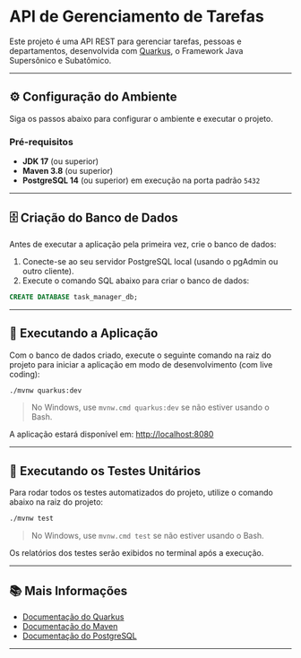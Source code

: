# API de Gerenciamento de Tarefas

Este projeto é uma API REST para gerenciar tarefas, pessoas e departamentos, desenvolvida com [Quarkus](https://quarkus.io/), o Framework Java Supersônico e Subatômico.

---

## ⚙️ Configuração do Ambiente

Siga os passos abaixo para configurar o ambiente e executar o projeto.

### Pré-requisitos

- **JDK 17** (ou superior)
- **Maven 3.8** (ou superior)
- **PostgreSQL 14** (ou superior) em execução na porta padrão `5432`

---

## 🗄️ Criação do Banco de Dados

Antes de executar a aplicação pela primeira vez, crie o banco de dados:

1. Conecte-se ao seu servidor PostgreSQL local (usando o pgAdmin ou outro cliente).
2. Execute o comando SQL abaixo para criar o banco de dados:

```sql
CREATE DATABASE task_manager_db;
```

---

## 🚀 Executando a Aplicação

Com o banco de dados criado, execute o seguinte comando na raiz do projeto para iniciar a aplicação em modo de desenvolvimento (com live coding):

```bash
./mvnw quarkus:dev
```
> No Windows, use `mvnw.cmd quarkus:dev` se não estiver usando o Bash.

A aplicação estará disponível em: [http://localhost:8080](http://localhost:8080)

---

## 🧪 Executando os Testes Unitários

Para rodar todos os testes automatizados do projeto, utilize o comando abaixo na raiz do projeto:

```bash
./mvnw test
```
> No Windows, use `mvnw.cmd test` se não estiver usando o Bash.

Os relatórios dos testes serão exibidos no terminal após a execução.

---

## 📚 Mais Informações

- [Documentação do Quarkus](https://quarkus.io/documentation/)
- [Documentação do Maven](https://maven.apache.org/guides/)
- [Documentação do PostgreSQL](https://www.postgresql.org/docs/)

---

